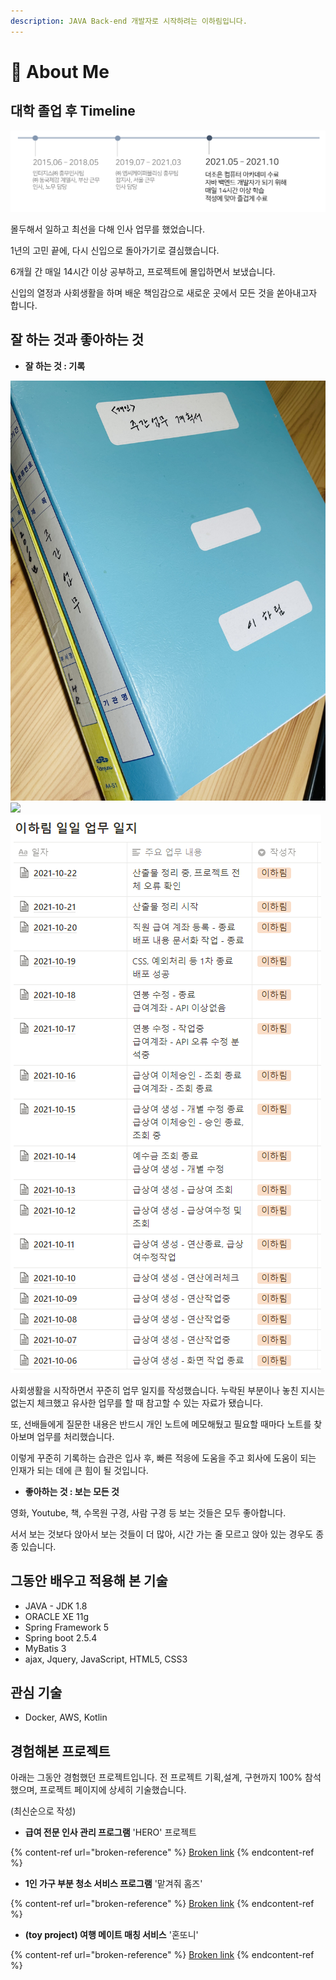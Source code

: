 ```yaml
---
description: JAVA Back-end 개발자로 시작하려는 이하림입니다.
---
```


# 🌟 About Me

## 대학 졸업 후 Timeline

![](<.gitbook/assets/image (12) (1) (1).png>)

몰두해서 일하고 최선을 다해 인사 업무를 했었습니다.

1년의 고민 끝에, 다시 신입으로 돌아가기로 결심했습니다.&#x20;

6개월 간 매일 14시간 이상 공부하고, 프로젝트에 몰입하면서 보냈습니다.

신입의 열정과 사회생활을 하며 배운 책임감으로 새로운 곳에서 모든 것을 쏟아내고자 합니다.



## 잘 하는 것과 좋아하는 것

* **잘 하는 것 : 기록**

![](.gitbook/assets/weekly.jpg)![](<.gitbook/assets/memo (1).png>)![](<.gitbook/assets/image (15).png>)



사회생활을 시작하면서 꾸준히 업무 일지를 작성했습니다. 누락된 부분이나 놓친 지시는 없는지 체크했고 유사한 업무를 할 때 참고할 수 있는 자료가 됐습니다.

또, 선배들에게 질문한 내용은 반드시 개인 노트에 메모해뒀고 필요할 때마다 노트를 찾아보며 업무를 처리했습니다.

이렇게 꾸준히 기록하는 습관은 입사 후, 빠른 적응에 도움을 주고 회사에 도움이 되는 인재가 되는 데에 큰 힘이 될 것입니다.



* **좋아하는 것 : 보는 모든 것**

영화, Youtube, 책, 수목원 구경, 사람 구경 등 보는 것들은 모두 좋아합니다.

서서 보는 것보다 앉아서 보는 것들이 더 많아, 시간 가는 줄 모르고 앉아 있는 경우도 종종 있습니다.

## 그동안 배우고 적용해 본 기술

* JAVA - JDK 1.8
* ORACLE XE 11g
* Spring Framework 5
* Spring boot 2.5.4
* MyBatis 3
* ajax, Jquery, JavaScript, HTML5, CSS3



## 관심 기술

* Docker, AWS, Kotlin

## 경험해본 프로젝트

아래는 그동안 경험했던 프로젝트입니다. 전 프로젝트 기획,설계, 구현까지 100% 참석했으며, 프로젝트 페이지에 상세히 기술했습니다.

(최신순으로 작성)&#x20;

* **급여 전문 인사 관리 프로그램** 'HERO' 프로젝트

{% content-ref url="broken-reference" %}
[Broken link](broken-reference)
{% endcontent-ref %}

* **1인 가구 부분 청소 서비스 프로그램** '맡겨줘 홈즈'

{% content-ref url="broken-reference" %}
[Broken link](broken-reference)
{% endcontent-ref %}

* **(toy project) 여행 메이트 매칭 서비스** '혼또니'

{% content-ref url="broken-reference" %}
[Broken link](broken-reference)
{% endcontent-ref %}





